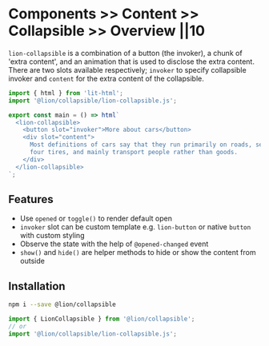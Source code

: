 # Components >> Content >> Collapsible >> Overview ||10

`lion-collapsible` is a combination of a button (the invoker), a chunk of 'extra content', and an animation that is used to disclose the extra content. There are two slots available respectively; `invoker` to specify collapsible invoker and `content` for the extra content of the collapsible.

```js script
import { html } from 'lit-html';
import '@lion/collapsible/lion-collapsible.js';
```

```js preview-story
export const main = () => html`
  <lion-collapsible>
    <button slot="invoker">More about cars</button>
    <div slot="content">
      Most definitions of cars say that they run primarily on roads, seat one to eight people, have
      four tires, and mainly transport people rather than goods.
    </div>
  </lion-collapsible>
`;
```

## Features

- Use `opened` or `toggle()` to render default open
- `invoker` slot can be custom template e.g. `lion-button` or native `button` with custom styling
- Observe the state with the help of `@opened-changed` event
- `show()` and `hide()` are helper methods to hide or show the content from outside

## Installation

```bash
npm i --save @lion/collapsible
```

```js
import { LionCollapsible } from '@lion/collapsible';
// or
import '@lion/collapsible/lion-collapsible.js';
```
